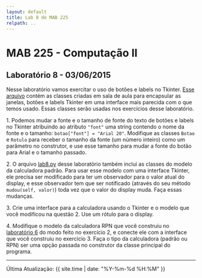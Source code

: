 ```yaml
---
layout: default
title: Lab 8 de MAB 225
relpath: ..
---
```


MAB 225 - Computação II
=======================

Laboratório 8 - 03/06/2015
--------------------------

Nesse laboratório vamos exercitar o uso de botões e labels no Tkinter. [Esse arquivo](lab8.py)
contém as classes criadas em sala de aula para encapsular as janelas, botões e labels Tkinter
em uma interface mais parecida com o que temos usado. Essas classes serão usadas nos exercícios
desse laboratório.

1\. Podemos mudar a fonte e o tamanho de fonte do texto de botões e labels no Tkinter atribuindo
ao atributo `"font"` uma string contendo o nome da fonte e o tamanho: `botao["font"] = "Arial 20"`.
Modifique as classes `Botao` e `Rotulo` para receber o tamanho da fonte (um número inteiro) como
um parâmetro no construtor, e use esse tamanho para mudar a fonte do botão para Arial e o tamanho
passado.

2\. O arquivo [lab8.py](lab8.py) desse laboratório também inclui as classes do modelo da calculadora padrão.
Para usar esse modelo com uma interface Tkinter, ele precisa ser modificado para ter um observador
para o valor atual do display, e esse observador tem que ser notificado (através do seu método
`mudou(self, valor)`) toda vez que o valor do display muda. Faça essas mudanças.

3\. Crie uma interface para a calculadora usando o Tkinter e o modelo que você modificou na questão 2.
Use um rótulo para o display.

4\. Modifique o modelo da calculadora RPN que você construiu no [laboratório 6](lab6.html) do modo
feito no exercício 2, e conecte ele com a interface que você construiu no exercício 3. Faça o tipo
da calculadora (padrão ou RPN) ser uma opção passada no construtor da classe principal do programa.

* * * * *

Última Atualização: {{ site.time | date: "%Y-%m-%d %H:%M" }}


